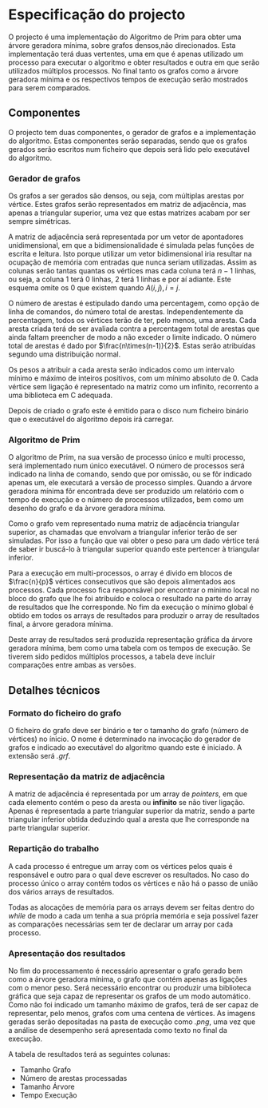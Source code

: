 # Especificação do projecto

O projecto é uma implementação do Algoritmo de Prim para obter uma árvore geradora mínima, sobre grafos densos,não direcionados. Esta implementação terá duas vertentes, uma em que é apenas utilizado um processo para executar o algoritmo e obter resultados e outra em que serão utilizados múltiplos processos. No final tanto os grafos como a árvore geradora mínima e os respectivos tempos de execução serão mostrados para serem comparados.

## Componentes
O projecto tem duas componentes, o gerador de grafos e a implementação do algoritmo. Estas componentes serão separadas, sendo que os grafos gerados serão escritos num ficheiro que depois será lido pelo executável do algoritmo.

### Gerador de grafos
Os grafos a ser gerados são densos, ou seja, com múltiplas arestas por vértice. Estes grafos serão representados em matriz de adjacência, mas apenas a triangular superior, uma vez que estas matrizes acabam por ser sempre simétricas. 

A matriz de adjacência será representada por um vetor de apontadores unidimensional, em que a bidimensionalidade é simulada pelas funções de escrita e leitura. Isto porque utilizar um vetor bidimensional iria resultar na ocupação de memória com entradas que nunca seriam utilizadas. Assim as colunas serão tantas quantas os vértices mas cada coluna terá $n-1$ linhas, ou seja, a coluna $1$ terá $0$ linhas, $2$ terá $1$ linhas e por aí adiante. Este esquema omite os $0$ que existem quando $A(i,j), i=j$.

O número de arestas é estipulado dando uma percentagem, como opção de linha de comandos, do número total de arestas. Independentemente da percentagem, todos os vértices terão de ter, pelo menos, uma aresta. Cada aresta criada terá de ser avaliada contra a percentagem total de arestas que ainda faltam preencher de modo a não exceder o limite indicado. O número total de arestas é dado por $\frac{n\times(n-1)}{2}$. Estas serão atribuídas segundo uma distribuição normal.

Os pesos a atribuir a cada aresta serão indicados como um intervalo mínimo e máximo de inteiros positivos, com um mínimo absoluto de 0. Cada vértice sem ligação é representado na matriz como um infinito, recorrento a uma biblioteca em C adequada.

Depois de criado o grafo este é emitido para o disco num ficheiro binário que o executável do algoritmo depois irá carregar.


### Algoritmo de Prim
O algoritmo de Prim, na sua versão de processo único e multi processo, será implementado num único executável. O número de processos será indicado na linha de comando, sendo que por omissão, ou se fôr indicado apenas um, ele executará a versão de processo simples. Quando a árvore geradora mínima fôr encontrada deve ser produzido um relatório com o tempo de execução e o número de processos utilizados, bem como um desenho do grafo e da àrvore geradora mínima. 

Como o grafo vem representado numa matriz de adjacência triangular superior, as chamadas que envolvam a triangular inferior terão de ser simuladas. Por isso a função que vai obter o peso para um dado vértice terá de saber ir buscá-lo à triangular superior quando este pertencer à triangular inferior.

Para a execução em multi-processos, o array é divido em blocos de $\frac{n}{p}$ vértices consecutivos que são depois alimentados aos processos. Cada processo fica responsável por encontrar o mínimo local no bloco do grafo que lhe foi atribuído e coloca o resultado na parte do array de resultados que lhe corresponde. No fim da execução o mínimo global é obtido em todos os arrays de resultados para produzir o array de resultados final, a árvore geradora mínima.

Deste array de resultados será produzida representação gráfica da árvore geradora mínima, bem como uma tabela com os tempos de execução. Se tiverem sido pedidos múltiplos processos, a tabela deve incluir comparações entre ambas as versões.

## Detalhes técnicos

### Formato do ficheiro do grafo
O ficheiro do grafo deve ser binário e ter o tamanho do grafo (número de vértices) no ínicio. O nome é determinado na invocação do gerador de grafos e indicado ao executável do algoritmo quando este é iniciado. A extensão será *.grf*.

### Representação da matriz de adjacência
A matriz de adjacência é representada por um array de *pointers*, em que cada elemento contém o peso da aresta ou **infinito** se não tiver ligação. Apenas é representada a parte triangular superior da matriz, sendo a parte triangular inferior obtida deduzindo qual a aresta que lhe corresponde na parte triangular superior. 

### Repartição do trabalho
A cada processo é entregue um array com os vértices pelos quais é responsável e outro para o qual deve escrever os resultados. No caso do processo único o array contém todos os vértices e não há o passo de união dos vários arrays de resultados.

Todas as alocações de memória para os arrays devem ser feitas dentro do *while* de modo a cada um tenha a sua própria memória e seja possível fazer as comparações necessárias sem ter de declarar um array por cada processo.

### Apresentação dos resultados
No fim do processamento é necessário apresentar o grafo gerado bem como a árvore geradora mínima, o grafo que contém apenas as ligações com o menor peso. Será necessário encontrar ou produzir uma biblioteca gráfica que seja capaz de representar os grafos de um modo automático. Como não foi indicado um tamanho máximo de grafos, terá de ser capaz de representar, pelo menos, grafos com uma centena de vértices. As imagens geradas serão depositadas na pasta de execução como *.png*, uma vez que a análise de desempenho será apresentada como texto no final da execução.

A tabela de resultados terá as seguintes colunas:

* Tamanho Grafo
* Número de arestas processadas
* Tamanho Árvore 
* Tempo Execução